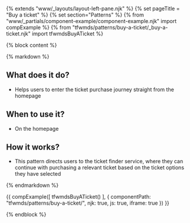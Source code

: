 {% extends "www/_layouts/layout-left-pane.njk" %}
{% set pageTitle = "Buy a ticket" %}
{% set section="Patterns" %}
{% from "www/_partials/component-example/component-example.njk" import compExample %}
{% from "tfwmds/patterns/buy-a-ticket/_buy-a-ticket.njk" import tfwmdsBuyATicket %}

{% block content %}

{% markdown %}

## What does it do?

- Helps users to enter the ticket purchase journey straight from the homepage

## When to use it?

- On the homepage

## How it works?

- This pattern directs users to the ticket finder service, where they can continue with purchasing a relevant ticket based on the ticket options they have selected

{% endmarkdown %}

{{
  compExample([
    tfwmdsBuyATicket()
  ], {
    componentPath: "tfwmds/patterns/buy-a-ticket/",
    njk: true,
    js: true,
    iframe: true
  })
}}

{% endblock %}
